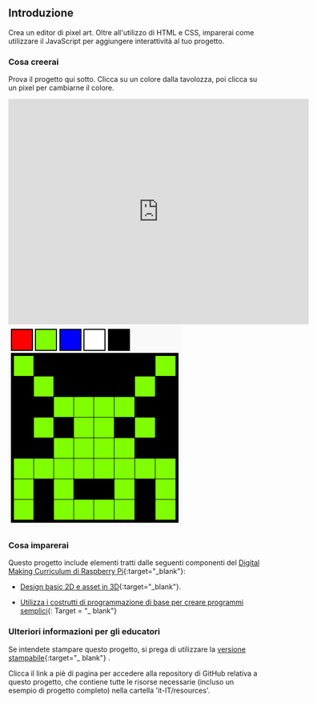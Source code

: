 ## Introduzione

Crea un editor di pixel art. Oltre all'utilizzo di HTML e CSS, imparerai come utilizzare il JavaScript per aggiungere interattività al tuo progetto.

### Cosa creerai

Prova il progetto qui sotto. Clicca su un colore dalla tavolozza, poi clicca su un pixel per cambiarne il colore.

<div class="trinket">
  <iframe src="https://trinket.io/embed/html/0e102a306b?outputOnly=true&start=result" width="600" height="450" frameborder="0" marginwidth="0" marginheight="0" allowfullscreen>
  </iframe>
  <img src="images/pixel-art-final.png">
</div>

### Cosa imparerai

Questo progetto include elementi tratti dalle seguenti componenti del [Digital Making Curriculum di Raspberry Pi](http://rpf.io/curriculum){:target="_blank"}:

+ [Design basic 2D e asset in 3D](https://www.raspberrypi.org/curriculum/design/creator){:target="_blank"}.

+ [Utilizza i costrutti di programmazione di base per creare programmi semplici](https://www.raspberrypi.org/curriculum/programming/creator){: Target = "_ blank"}

### Ulteriori informazioni per gli educatori

Se intendete stampare questo progetto, si prega di utilizzare la [versione stampabile](https://projects.raspberrypi.org/it-IT/projects/pixel-art/print){:target="_ blank"} .

Clicca il link a piè di pagina per accedere alla repository di GitHub relativa a questo progetto, che contiene tutte le risorse necessarie (incluso un esempio di progetto completo) nella cartella 'it-IT/resources'.
